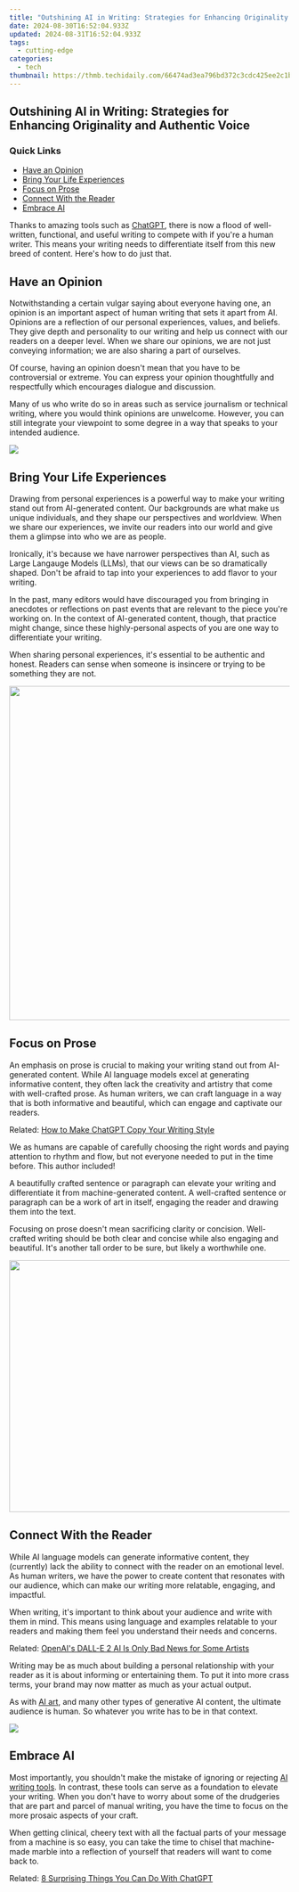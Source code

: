 ```yaml
---
title: "Outshining AI in Writing: Strategies for Enhancing Originality and Authentic Voice"
date: 2024-08-30T16:52:04.933Z
updated: 2024-08-31T16:52:04.933Z
tags:
  - cutting-edge
categories:
  - tech
thumbnail: https://thmb.techidaily.com/66474ad3ea796bd372c3cdc425ee2c1b3cee0dd881c03ccdd13266e6df3b21d0.jpg
---
```


## Outshining AI in Writing: Strategies for Enhancing Originality and Authentic Voice

### Quick Links

* [Have an Opinion](https://some-approaches.techidaily.com/updated-mastering-image-retrieval-on-pexels-a-step-by-step-guide/)
* [Bring Your Life Experiences](https://instagram-clips.techidaily.com/mastering-the-art-of-video-to-audio-conversion-on-insta-for-2024/)
* [Focus on Prose](https://twitter-videos.techidaily.com/updated-2024-approved-socialsound-maker-twitter-audio/)
* [Connect With the Reader](https://win-amazing.techidaily.com/ready-for-next-level-audio-download-now-the-latest-sound-blaster-audigy-fx-drivers/)
* [Embrace AI](https://techtrends.techidaily.com/how-to-easily-screen-capture-in-windows-11-a-4-step-guide/)

 Thanks to amazing tools such as [ChatGPT](https://smart-video-editing.techidaily.com/new-how-to-find-free-sites-for-sound-effect-and-add-them-in-final-cut-pro-for-2024/), there is now a flood of well-written, functional, and useful writing to compete with if you're a human writer. This means your writing needs to differentiate itself from this new breed of content. Here's how to do just that.

##  Have an Opinion

 Notwithstanding a certain vulgar saying about everyone having one, an opinion is an important aspect of human writing that sets it apart from AI. Opinions are a reflection of our personal experiences, values, and beliefs. They give depth and personality to our writing and help us connect with our readers on a deeper level. When we share our opinions, we are not just conveying information; we are also sharing a part of ourselves.

 Of course, having an opinion doesn't mean that you have to be controversial or extreme. You can express your opinion thoughtfully and respectfully which encourages dialogue and discussion.

 Many of us who write do so in areas such as service journalism or technical writing, where you would think opinions are unwelcome. However, you can still integrate your viewpoint to some degree in a way that speaks to your intended audience.

<!-- affiliate ads begin -->
<a href="https://shop.manycam.com/order/checkout.php?PRODS=17728032&QTY=1&AFFILIATE=108875&CART=1"><img src="https://secure.avangate.com/images/merchant/8230bea7d54bcdf99cdfe85cb07313d5/mcaffbanner920x120.png" border="0"></a>
<!-- affiliate ads end -->
##  Bring Your Life Experiences

 Drawing from personal experiences is a powerful way to make your writing stand out from AI-generated content. Our backgrounds are what make us unique individuals, and they shape our perspectives and worldview. When we share our experiences, we invite our readers into our world and give them a glimpse into who we are as people.

 Ironically, it's because we have narrower perspectives than AI, such as Large Langauge Models (LLMs), that our views can be so dramatically shaped. Don't be afraid to tap into your experiences to add flavor to your writing.

 In the past, many editors would have discouraged you from bringing in anecdotes or reflections on past events that are relevant to the piece you're working on. In the context of AI-generated content, though, that practice might change, since these highly-personal aspects of you are one way to differentiate your writing.

 When sharing personal experiences, it's essential to be authentic and honest. Readers can sense when someone is insincere or trying to be something they are not.

<!-- affiliate ads begin -->
<a href="https://appsumo.8odi.net/c/5597632/2082529/7443" target="_top" id="2082529"><img src="//a.impactradius-go.com/display-ad/7443-2082529" border="0" alt="" width="1200" height="600"/></a><img height="0" width="0" src="https://appsumo.8odi.net/i/5597632/2082529/7443" style="position:absolute;visibility:hidden;" border="0" />
<!-- affiliate ads end -->
##  Focus on Prose

 An emphasis on prose is crucial to making your writing stand out from AI-generated content. While AI language models excel at generating informative content, they often lack the creativity and artistry that come with well-crafted prose. As human writers, we can craft language in a way that is both informative and beautiful, which can engage and captivate our readers.

Related: [How to Make ChatGPT Copy Your Writing Style](https://solve-manuals.techidaily.com/boost-your-sites-analytics-using-our-advanced-cookiebot-technology/) 

 We as humans are capable of carefully choosing the right words and paying attention to rhythm and flow, but not everyone needed to put in the time before. This author included!

 A beautifully crafted sentence or paragraph can elevate your writing and differentiate it from machine-generated content. A well-crafted sentence or paragraph can be a work of art in itself, engaging the reader and drawing them into the text.

 Focusing on prose doesn't mean sacrificing clarity or concision. Well-crafted writing should be both clear and concise while also engaging and beautiful. It's another tall order to be sure, but likely a worthwhile one.

<!-- affiliate ads begin -->
<a href="https://ukaidot.sjv.io/c/5597632/1793234/19578" target="_top" id="1793234"><img src="//a.impactradius-go.com/display-ad/19578-1793234" border="0" alt="" width="678" height="452"/></a><img height="0" width="0" src="https://imp.pxf.io/i/5597632/1793234/19578" style="position:absolute;visibility:hidden;" border="0" />
<!-- affiliate ads end -->
##  Connect With the Reader

 While AI language models can generate informative content, they (currently) lack the ability to connect with the reader on an emotional level. As human writers, we have the power to create content that resonates with our audience, which can make our writing more relatable, engaging, and impactful.

 When writing, it's important to think about your audience and write with them in mind. This means using language and examples relatable to your readers and making them feel you understand their needs and concerns.

Related: [OpenAI's DALL-E 2 AI Is Only Bad News for Some Artists](https://extra-hints.techidaily.com/best-practices-for-converting-webp-to-jpg-format-for-2024/) 

 Writing may be as much about building a personal relationship with your reader as it is about informing or entertaining them. To put it into more crass terms, your brand may now matter as much as your actual output.

 As with [AI art](https://extra-hints.techidaily.com/best-practices-for-converting-webp-to-jpg-format-for-2024/), and many other types of generative AI content, the ultimate audience is human. So whatever you write has to be in that context.

<!-- affiliate ads begin -->
<a href="https://shop.mondly.com/affiliate.php?ACCOUNT=ATISTUDI&AFFILIATE=108875&PATH=https%3A%2F%2Fwww.mondly.com%3FAFFILIATE%3D108875%26RESOURCE%3D%2BGeneral%2B970x90%2B"><img src="https://secure.avangate.com/images/merchant/69c418c33ec2e1a4267fa9bb77fa1428/general-970x90.gif" border="0"></a>
<!-- affiliate ads end -->
##  Embrace AI

 Most importantly, you shouldn't make the mistake of ignoring or rejecting [AI writing tools](https://screen-mirroring-recording.techidaily.com/in-2024-3-must-know-methods-to-record-on-your-ipad/). In contrast, these tools can serve as a foundation to elevate your writing. When you don't have to worry about some of the drudgeries that are part and parcel of manual writing, you have the time to focus on the more prosaic aspects of your craft.

 When getting clinical, cheery text with all the factual parts of your message from a machine is so easy, you can take the time to chisel that machine-made marble into a reflection of yourself that readers will want to come back to.

Related: [8 Surprising Things You Can Do With ChatGPT](https://facebook-clips.techidaily.com/updated-achieve-higher-interactions-mastering-the-art-of-square-videos-for-2024/)

<ins class="adsbygoogle"
     style="display:block"
     data-ad-format="autorelaxed"
     data-ad-client="ca-pub-7571918770474297"
     data-ad-slot="1223367746"></ins>



<ins class="adsbygoogle"
     style="display:block"
     data-ad-client="ca-pub-7571918770474297"
     data-ad-slot="8358498916"
     data-ad-format="auto"
     data-full-width-responsive="true"></ins>



